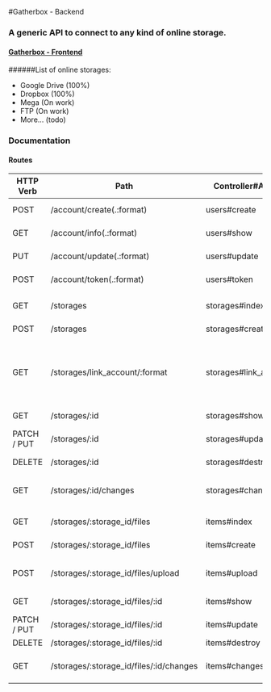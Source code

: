 #Gatherbox - Backend
### A generic API to connect to any kind of online storage.
#### [Gatherbox - Frontend](https://github.com/Ephismen/GBFE)

######List of online storages: 
- Google Drive (100%)
- Dropbox (100%)
- Mega (On work)
- FTP (On work)
- More... (todo)

### Documentation
#### Routes

<table>
<tr>
  <th>HTTP Verb</th> 
  <th>Path</th>
  <th>Controller#Action</th>
  <th>Description</th>
</tr>
<tbody>
<tr>
  <td>
POST
  </td>
  <td>
/account/create(.:format)
  </td>
  <td data-route-reqs="users#create">
users#create
  </td>
  <td>Account creation</td>
</tr>
<tr>
  <td>
GET
  </td>
  <td>
/account/info(.:format)
  </td>
  <td data-route-reqs="users#show">
users#show
  </td>
  <td>Account informations</td>
</tr>
<tr>
  <td>
PUT
  </td>
  <td>
/account/update(.:format)
  </td>
  <td data-route-reqs="users#update">
users#update
  </td>
  <td>Account edit</td>
</tr>
<tr>
  <td>
POST
  </td>
  <td>
/account/token(.:format)
  </td>
  <td data-route-reqs="users#token">
users#token
  </td>
  <td>Login - auth token</td>
</tr>

<tr>
  <td></td><td></td><td></td><td></td>
</tr>

<tr>
  <td>
GET
  </td>
  <td>
/storages
  </td>
  <td data-route-reqs="storages#index">
storages#index
  </td>
  <td>Get all storages</td>
</tr>

<tr>
  <td>
POST
  </td>
  <td>
/storages
  </td>
  <td data-route-reqs="storages#create">
storages#create
  </td>
  <td>Add new storage</td>
</tr>

<tr>
  <td>
GET
  </td>
  <td>
/storages/link_account/:format
  </td>
  <td data-route-reqs="storages#create">
storages#link_account
  </td>
  <td>Link account callback (used by providers only)</td>
</tr>

<tr>
  <td>
GET
  </td>
  <td>
/storages/:id
  </td>
  <td data-route-reqs="storages#show">
storages#show
  </td>
  <td>Storage informations</td>
</tr>

<tr>
  <td>
PATCH / PUT
  </td>
  <td>
/storages/:id
  </td>
  <td data-route-reqs="storages#update">
storages#update
  </td>
  <td>Edit storage informations</td>
</tr>

<tr>
  <td>
DELETE
  </td>
  <td>
/storages/:id
  </td>
  <td data-route-reqs="storages#destroy">
storages#destroy
  </td>
  <td>Delete storage</td>
</tr>

<tr>
  <td>
GET
  </td>
  <td>
/storages/:id/changes
  </td>
  <td data-route-reqs="storages#changes">
storages#changes
  </td>
  <td>Get remote storage informations</td>
</tr>

<tr>
  <td></td><td></td><td></td><td></td>
</tr>

<tr>
  <td>
GET
  </td>
  <td>
/storages/:storage_id/files
  </td>
  <td data-route-reqs="items#index">
items#index
  </td>
  <td>Get storage root files</td>
</tr>

<tr>
  <td>
POST
  </td>
  <td>
/storages/:storage_id/files
  </td>
  <td data-route-reqs="items#create">
items#create
  </td>
  <td>Add folder to storage</td>
</tr>

<tr>
  <td>
POST
  </td>
  <td>
/storages/:storage_id/files/upload
  </td>
  <td data-route-reqs="items#upload">
items#upload
  </td>
  <td>Upload new file to storage</td>
</tr>

<tr>
  <td>
GET
  </td>
  <td>
/storages/:storage_id/files/:id
  </td>
  <td data-route-reqs="items#show">
items#show
  </td>
  <td>Get file informations</td>
</tr>

<tr>
  <td>
PATCH / PUT
  </td>
  <td>
/storages/:storage_id/files/:id
  </td>
  <td data-route-reqs="items#update">
items#update
  </td>
  <td>Edit file informations</td>
</tr>

<tr>
  <td>
DELETE
  </td>
  <td>
/storages/:storage_id/files/:id
  </td>
  <td data-route-reqs="items#destroy">
items#destroy
  </td>
  <td>Delete file</td>
</tr>

<tr>
  <td>
GET
  </td>
  <td>
/storages/:storage_id/files/:id/changes
  </td>
  <td data-route-reqs="items#changes">
items#changes
  </td>
  <td>Get remote file informations</td>
</tr>
</tbody>
</table>
